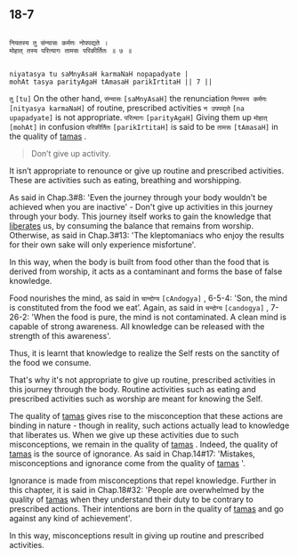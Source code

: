 ## 18-7


```shloka-sa

नियतस्य तु संन्यासः कर्मणः नोपपद्यते ।
मोहात् तस्य परित्यागः तामसः परिकीर्तितः ॥ ७ ॥

```
```shloka-sa-hk

niyatasya tu saMnyAsaH karmaNaH nopapadyate |
mohAt tasya parityAgaH tAmasaH parikIrtitaH || 7 ||

```
`तु` `[tu]` On the other hand, `संन्यासः` `[saMnyAsaH]` the renunciation `नित्यस्य कर्मणः` `[nityasya karmaNaH]` of routine, prescribed activities `न उपपद्यते` `[na upapadyate]` is not appropriate. `परित्यागः` `[parityAgaH]` Giving them up `मोहात्` `[mohAt]` in confusion `परिकीर्तितः` `[parikIrtitaH]` is said to be `तामसः` `[tAmasaH]` in the quality of 
[tamas](tamas)
.


<a name='applnote_220'></a>
> Don’t give up activity.



It isn’t appropriate to renounce or give up routine and prescribed activities. These are activities such as eating, breathing and worshipping. 

As said in Chap.3#8: 'Even the journey through your body wouldn't be achieved when you are inactive' - Don't give up activities in this journey through your body. This journey itself works to gain the knowledge that 
[liberates](Moksha)
 us, by consuming the balance that remains from worship. Otherwise, as said in Chap.3#13: 'The kleptomaniacs who enjoy the results for their own sake will only experience misfortune'. 

In this way, when the body is built from food other than the food that is derived from worship, it acts as a contaminant and forms the base of false knowledge. 

Food nourishes the mind, as said in 
`चान्दोग्य` `[cAndogya]` , 6-5-4:
 'Son, the mind is constituted from the food we eat’. Again, as said in 
`चन्दोग्य` `[candogya]` , 7-26-2:
 'When the food is pure, the mind is not contaminated. A clean mind is capable of strong awareness. All knowledge can be released with the strength of this awareness'. 

Thus, it is learnt that knowledge to realize the Self rests on the sanctity of the food we consume.

That's why it's not appropriate to give up routine, prescribed activities in this journey through the body. Routine activities such as eating and prescribed activities such as worship are meant for knowing the Self. 

The quality of 
[tamas](tamas)
 gives rise to the misconception that these actions are binding in nature - though in reality, such actions actually lead to knowledge that liberates us. When we give up these activities due to such misconceptions, we remain in the quality of 
[tamas](tamas)
. Indeed, the quality of 
[tamas](tamas)
 is the source of ignorance. As said in Chap.14#17: 'Mistakes, misconceptions and ignorance come from the quality of 
[tamas](tamas)
'.

Ignorance is made from misconceptions that repel knowledge. Further in this chapter, it is said in Chap.18#32: 'People are overwhelmed by the quality of 
[tamas](tamas)
 when they understand their duty to be contrary to prescribed actions. Their intentions are born in the quality of 
[tamas](tamas)
 and go against any kind of achievement'.

In this way, misconceptions result in giving up routine and prescribed activities.


